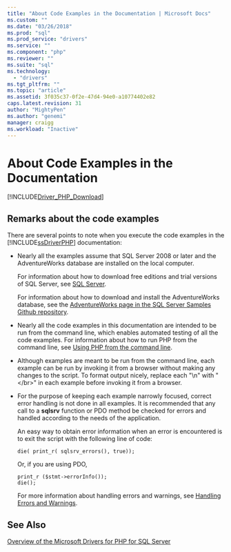 ```yaml
---
title: "About Code Examples in the Documentation | Microsoft Docs"
ms.custom: ""
ms.date: "03/26/2018"
ms.prod: "sql"
ms.prod_service: "drivers"
ms.service: ""
ms.component: "php"
ms.reviewer: ""
ms.suite: "sql"
ms.technology: 
  - "drivers"
ms.tgt_pltfrm: ""
ms.topic: "article"
ms.assetid: 3f035c37-0f2e-47d4-94e0-a10774402e82
caps.latest.revision: 31
author: "MightyPen"
ms.author: "genemi"
manager: craigg
ms.workload: "Inactive"
---
```

# About Code Examples in the Documentation
[!INCLUDE[Driver_PHP_Download](../../includes/driver_php_download.md)]

## Remarks about the code examples
There are several points to note when you execute the code examples in the [!INCLUDE[ssDriverPHP](../../includes/ssdriverphp_md.md)] documentation:  
  
-   Nearly all the examples assume that SQL Server 2008 or later and the AdventureWorks database are installed on the local computer.  
  
    For information about how to download free editions and trial versions of SQL Server, see [SQL Server](http://go.microsoft.com/fwlink/?LinkID=120193).  
  
    For information about how to download and install the AdventureWorks database, see the [AdventureWorks page in the SQL Server Samples Github repository](https://github.com/Microsoft/sql-server-samples/tree/master/samples/databases/adventure-works).
  
-   Nearly all the code examples in this documentation are intended to be run from the command line, which enables automated testing of all the code examples. For information about how to run PHP from the command line, see [Using PHP from the command line](http://php.net/manual/en/features.commandline.php).  
  
-   Although examples are meant to be run from the command line, each example can be run by invoking it from a browser without making any changes to the script. To format output nicely, replace each "\n" with "\<\/br>" in each example before invoking it from a browser.  
  
-   For the purpose of keeping each example narrowly focused, correct error handling is not done in all examples. It is recommended that any call to a **sqlsrv** function or PDO method be checked for errors and handled according to the needs of the application.  
  
    An easy way to obtain error information when an error is encountered is to exit the script with the following line of code:  
  
    ```  
    die( print_r( sqlsrv_errors(), true));  
    ```  
  
    Or, if you are using PDO,  
  
    ```  
    print_r ($stmt->errorInfo());  
    die();  
    ```  
  
    For more information about handling errors and warnings, see [Handling Errors and Warnings](../../connect/php/handling-errors-and-warnings.md).  
  
## See Also  
[Overview of the Microsoft Drivers for PHP for SQL Server](../../connect/php/overview-of-the-php-sql-driver.md)
  
